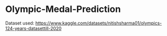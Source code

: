 # Olympic-Medal-Prediction

Dataset used: https://www.kaggle.com/datasets/nitishsharma01/olympics-124-years-datasettill-2020
